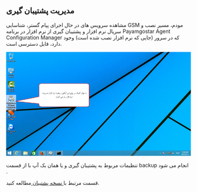 ﻿## مدیریت پشتیبان گیری

مشاهده سرویس های در حال اجرای پیام گستر، شناسایی GSM مودم، مسیر نصب و سریال نرم افزار و پشتیبان گیری از نرم افزار در برنامه Payamgostar Agent Configuration Manager که در سرور (جایی که نرم افزار نصب شده است) وجود دارد، قابل دسترسی است.

![](BackupVersion1.png)

تنظیمات مربوط به پشتیبان گیری و یا همان بک آپ با از قسمت backup  انجام می شود .

قسمت مرتبط با<a href="back-up%2Fback-up.md" target="_blank"> نسخه پشتیبان </a>مطالعه کنید.